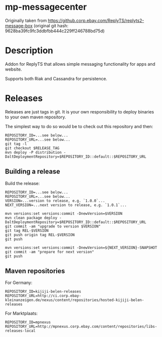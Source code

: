 # mp-messagecenter

Originally taken from https://github.corp.ebay.com/ReplyTS/replyts2-message-box
(original git hash: 9628ba39fc9fc3ddbfbb444c229ff246788bd75d)

# Description

Addon for ReplyTS that allows simple messaging functionality for apps and website.

Supports both Riak and Cassandra for persistence.

# Releases

Releases are just tags in git. It is your own responsibility to deploy binaries to your own maven repository.

The simplest way to do so would be to check out this repository and then:

```
REPOSITORY_ID=...see below...
REPOSITORY_URL=...see below...
git tag -l
git checkout $RELEASE_TAG
mvn deploy -P distribution -DaltDeploymentRepository=$REPOSITORY_ID::default::$REPOSITORY_URL
```

## Building a release

Build the release:

```
REPOSITORY_ID=...see below...
REPOSITORY_URL=...see below...
VERSION=...version to release, e.g. `1.0.0`...
NEXT_VERSION=...next version to release, e.g. `1.0.1`...

mvn versions:set versions:commit -DnewVersion=$VERSION
mvn clean package deploy -DaltDeploymentRepository=$REPOSITORY_ID::default::$REPOSITORY_URL
git commit -am "upgrade to version $VERSION"
git tag REL-$VERSION
git push origin tag REL-$VERSION
git push

mvn versions:set versions:commit -DnewVersion=${NEXT_VERSION}-SNAPSHOT
git commit -am "prepare for next version"
git push
```

## Maven repositories

For Germany:
```
REPOSITORY_ID=kijiji-belen-releases
REPOSITORY_URL=http://ci.corp.ebay-kleinanzeigen.de/nexus/content/repositories/hosted-kijiji-belen-releases
```

For Marktplaats:
```
REPOSITORY_ID=mpnexus
REPOSITORY_URL=http://mpnexus.corp.ebay.com/content/repositories/libs-releases-local
